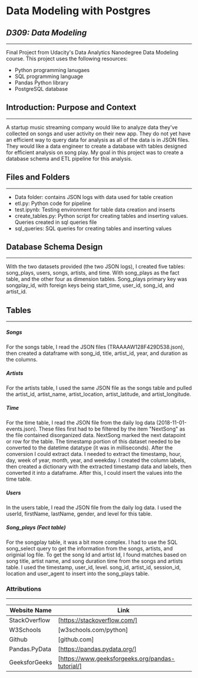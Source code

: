 # Data Modeling with Postgres

## _D309: Data Modeling_
---

Final Project from Udacity's Data Analytics Nanodegree Data Modeling course. This project uses the following resources:

- Python programming lanugaes
- SQL programming language
- Pandas Python library
- PostgreSQL database


## Introduction: Purpose and Context
---
A startup music streaming company would like to analyze data they've collected on songs and user activity on their new app. They do not yet have an efficient way to query data for analysis as all of the data is in JSON files. They would like a data engineer to create a database with tables designed for efficient analysis on song play. My goal in this project was to create a database schema and ETL pipeline for this analysis.



## Files and Folders
---
  - Data folder: contains JSON logs with data used for table creation
  -  etl.py: Python code for pipeline
  - test.ipynb: Testing environment for table data creation and inserts
  - create_tables.py: Python script for creating tables and inserting values. Queries created in sql queries file
  - sql_queries: SQL queries for creating tables and inserting values
 

## Database Schema Design
---
With the two datasets provided (the two JSON logs), I created five tables: song_plays, users, songs, artists, and time. With song_plays as the fact table, and the other four as dimension tables. Song_plays primary key was songplay_id, with foreign keys being start_time, user_id, song_id, and artist_id.


## Tables
---
##### Songs
For the songs table, I read the JSON files (TRAAAAW128F429D538.json), then created a dataframe with song_id, title, artist_id, year, and duration as the columns.

##### Artists
For the artists table, I used the same JSON file as the songs table and pulled the artist_id, artist_name, artist_location, artist_latitude, and artist_longitude.

##### Time
For the time table, I read the JSON file from the daily log data (2018-11-01-events.json). These files first had to be filtered by the item "NextSong" as the file contained disorganized data. NextSong marked the next datapoint or row for the table. The timestamp portion of this dataset needed to be converted to the datetime datatype (it was in milliseconds). After the conversion I could extract data. I needed to extract the timestamp, hour, day, week of year, month, year, and weekday. I created the column labels, then created a dictionary with the extracted timestamp data and labels, then converted it into a dataframe. After this, I could insert the values into the time table.

##### Users
In the users table, I read the JSON file from the daily log data. I used the userId, firstName, lastName, gender, and level for this table.

##### Song_plays (Fact table)
For the songplay table, it was a bit more complex. I had to use the SQL song_select query to get the information from the songs, artists, and originial log file. To get the song Id and artist Id, I found matches based on song title, artist name, and song duration time from the songs and artists table.
I used the timestamp, user_id, level. song_id, artist_id, session_id, location and user_agent to insert into the song_plays table.



### Attributions

---

| Website Name | Link |
| ------ | ------ |
| StackOverflow | [https://stackoverflow.com/] |
| W3Schools | [w3schools.com/python] |
| Github | [github.com] |
| Pandas.PyData | [https://pandas.pydata.org/] |
| GeeksforGeeks | [https://www.geeksforgeeks.org/pandas-tutorial/] |

